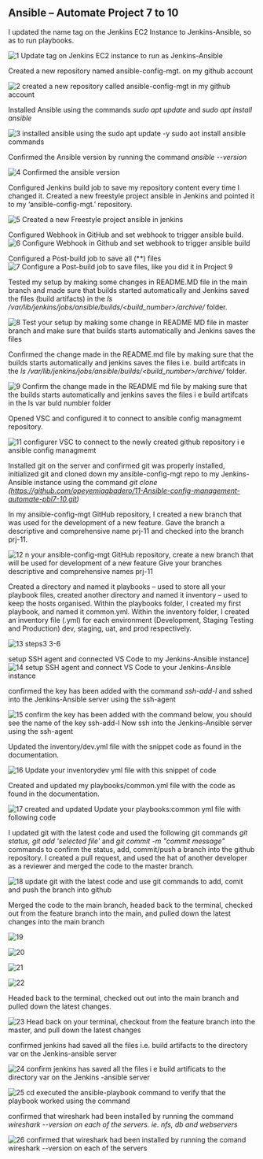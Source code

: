 ## Ansible – Automate Project 7 to 10 ##

I updated the name tag on the Jenkins EC2 Instance to Jenkins-Ansible, so as to run playbooks.

![1  Update tag on Jenkins EC2 instance to run as Jenkins-Ansible](https://user-images.githubusercontent.com/79456052/189454688-c4512507-97d0-4dc1-995e-8fda515dcbf7.png)

Created a new repository named ansible-config-mgt. on my github account

![2  created a new repository called ansible-config-mgt in my github account](https://user-images.githubusercontent.com/79456052/189454873-59a70433-7c07-4ccb-99e1-d59b45283bed.png)

Installed Ansible using the commands *sudo apt update* and *sudo apt install ansible*

![3   installed ansible using the sudo apt update -y   sudo aot install ansible commands](https://user-images.githubusercontent.com/79456052/189455117-70290c2d-3f39-43e9-97d8-a8faf15ca268.png)

Confirmed the Ansible version by running the command *ansible --version*

![4  Confirmed the ansible version](https://user-images.githubusercontent.com/79456052/189455210-fc85655e-edae-4716-806b-41f2966cebc8.png)

Configured Jenkins build job to save my repository content every time I changed it. Created a new freestyle project ansible in Jenkins and pointed it to my ‘ansible-config-mgt.’ repository.

![5  Created a new Freestyle project ansible in jenkins ](https://user-images.githubusercontent.com/79456052/189455634-f252984a-bfd1-4f70-98a8-222b345597ba.png)

Configured Webhook in GitHub and set webhook to trigger ansible build.
![6  Configure Webhook in Github and set webhook to trigger ansible build](https://user-images.githubusercontent.com/79456052/189455677-c2a6f6e7-4fe0-4619-a43a-8715fa12b0ab.png)

Configured a Post-build job to save all (**) files
![7  Configure a Post-build job to save  files, like you did it in Project 9](https://user-images.githubusercontent.com/79456052/189455734-f5813535-b413-42ba-9d09-7ca479c97bca.png)

Tested my setup by making some changes in README.MD file in the main branch and made sure that builds started automatically and Jenkins saved the files (build artifacts) in the  *ls /var/lib/jenkins/jobs/ansible/builds/<build_number>/archive/* folder.

![8  Test your setup by making some change in README MD file in master branch and make sure that builds starts automatically and Jenkins saves the files](https://user-images.githubusercontent.com/79456052/189455910-6acdaeb6-0ed1-4361-a79e-c087c9f50a5d.png)


Confirmed the change made in the README.md file by making sure that the builds starts automatically and jenkins saves the files i.e. build artifcats in the  *ls /var/lib/jenkins/jobs/ansible/builds/<build_number>/archive/* folder.

![9  Confirm the change made in the README md file by making sure that the builds starts automatically and jenkins saves the files i e  build artifcats in the ls var buld numbler folder](https://user-images.githubusercontent.com/79456052/189456387-77ea6d90-f5a2-4b18-9a45-8115a8053c20.png)


Opened VSC and configured it to connect to ansible config managmemt repository.

![11  configurer VSC to connect to the newly created github repository i e  ansible config managmemt](https://user-images.githubusercontent.com/79456052/189456758-c446f953-dccc-463d-8920-689d68a238e9.png)


Installed git on the server and confirmed git was properly installed, initialized git and cloned down my ansible-config-mgt repo to my Jenkins-Ansible instance using the command  *git clone (https://github.com/opeyemiagbadero/11-Ansible-config-management-automate-pbl7-10.git)*

In my ansible-config-mgt GitHub repository, I created a new branch that was used for the development of a new feature. Gave the branch a descriptive and comprehensive name prj-11 and checked into the branch prj-11. 

![12  n your ansible-config-mgt GitHub repository, create a new branch that will be used for development of a new feature  Give your branches descriptive and comprehensive names prj-11](https://user-images.githubusercontent.com/79456052/189457293-1b8d1082-9bfc-4a92-baf7-f40a09438239.png)

Created a directory and named it playbooks –  used to store all your playbook files, created another directory and named it inventory – used to keep the hosts organised. Within the playbooks folder, I created my first playbook, and named it common.yml. Within the inventory folder, I created an inventory file (.yml) for each environment (Development, Staging Testing and Production) dev, staging, uat, and prod respectively.

![13  steps3  3-6](https://user-images.githubusercontent.com/79456052/189457502-eb5ce62e-a8a3-40c7-8216-f3f4588bb298.png)

setup SSH agent and connected VS Code to my Jenkins-Ansible instance]
![14  setup SSH agent and connect VS Code to your Jenkins-Ansible instance](https://user-images.githubusercontent.com/79456052/189459356-f9c4b4d6-baf3-443f-bc8c-f4402e2255d4.png)

confirmed the key has been added with the command  *ssh-add-l* and sshed into the Jenkins-Ansible server using the ssh-agent

![ 15  confirm the key has been added with the command below, you should see the name of the key ssh-add-l  Now ssh into the Jenkins-Ansible server using the ssh-agent](https://user-images.githubusercontent.com/79456052/189459671-e57b8f62-a931-44a5-8dd7-04ec027c8b1e.png)

Updated the inventory/dev.yml file with the snippet code as found in the documentation.

![16  Update your inventorydev yml file with this snippet of code](https://user-images.githubusercontent.com/79456052/189460008-389a91ca-fd71-4f10-ba9b-919cc65b5fa0.png)

Created and updated my playbooks/common.yml file with the code as found in the documentation.

![17   created and updated Update your playbooks:common yml file with following code ](https://user-images.githubusercontent.com/79456052/189460350-868ef7c5-eb1e-428b-b83d-1955d785c8e4.png)

I updated git with the latest code and used the following git commands  *git status,  git add 'selected file'* and  *git commit -m "commit message"* commands to confirm the status, add, commit/push a branch into the github repository. I created a pull request, and used the hat of another developer as a reviewer and merged the code to the master branch.

![18  update git with the latest code and use git commands to add, comit and push the branch into github](https://user-images.githubusercontent.com/79456052/189461686-62043a42-77f2-471f-af6a-276c8dc5d143.png)

 Merged the code to the main branch, headed back to the terminal, checked out from the feature branch into the main, and pulled down the latest changes into the main branch

![19](https://user-images.githubusercontent.com/79456052/189462070-05a7e7c7-4040-4ad1-9859-6677a672b2db.png)

![20](https://user-images.githubusercontent.com/79456052/189462074-9da6e28a-254b-4e86-960a-e170375cebb3.png)

![21](https://user-images.githubusercontent.com/79456052/189462075-3d90b2be-9bc7-4dc7-93ba-96d69bddef9c.png)




![22](https://user-images.githubusercontent.com/79456052/189477066-bd2551aa-cf7b-4c57-a2b5-1df542e2807e.png)


Headed back to the terminal, checked out out into the main branch and pulled down the latest changes.

![23 Head back on your terminal, checkout from the feature branch into the master, and pull down the latest changes](https://user-images.githubusercontent.com/79456052/189477200-cacd42cd-9431-4ea6-9fb2-c13e410bde7e.png)

confirmed jenkins had saved all the files i.e. build artifacts to the directory var on the Jenkins-ansible server

![24  confirm jenkins has saved all the files i e  build artificats to  the directory var  on the Jenkins -ansible server](https://user-images.githubusercontent.com/79456052/189477098-a591bea5-db3a-448f-9f87-e0c3255fbf97.png)


![25  cd executed the ansible-playbook command to verify that the playbook worked using the command ](https://user-images.githubusercontent.com/79456052/189477110-a33d0761-822f-468c-9f75-7d08a1e2f8d7.png)

confirmed that wireshark had been installed by running the command *wireshark --version on each of the servers. ie. nfs, db and webservers*

![26  confirmed that wireshark had been installed by running the comand wireshark --version on each of the servers](https://user-images.githubusercontent.com/79456052/189477115-2f6a4bf9-86cf-42c6-a5b0-530c0857e52c.png)

